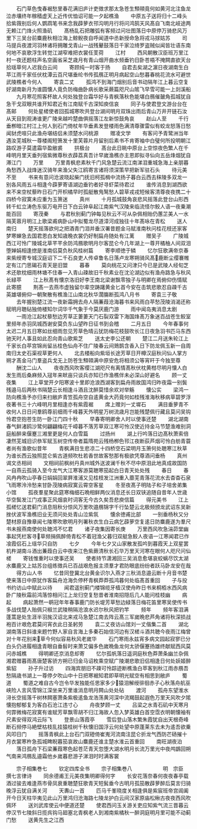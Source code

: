<!-- { "loadSidebar": true } -->
　　石门草色曳春裾愁里春花满旧庐计吏徴求那太急苍生顦顇竟何如黄河北注鱼龙泣赤壤终年稼穑虚天上近传优恤诏可能一夕起樵渔
　　中原五子送将归十二峰头拾紫薇别后何人鹦鹉笔书来念我薜萝衣邗沟明月行将问鸿鹄天风髙自飞南北岐途两无赖江门烽火照渔矶
　　髙杨乱石把雕弧有客频过问壮图落日中原停万骑悲风万里下三吴台前麋鹿秋相泣海上鲸鲵夜自呼闻道中丞新授命急将戎马捄姑苏
　　司马提兵夜渡河羽林诸将拥雕戈青山一战残鼙鼓落日千家泣绮罗盗贼似闻皆壮语东南何地不哀歌浮生转觉江湖窄难把衣裳任芰荷
　　江村
　　西风朝散汉臣班万里江村一夜还题柱声名空画省采芝歳月有青山烟开曲水频垂钓日卧苍梧不掩闗直欲天台拾瑶草何人迟我白云间
　　寄顾纯一时客于扬
　　自君去矣湖之濵日夜湖南生白苹江雨千家任伏枕潭云百尺堪垂纶书传孤鴈正明月病起空山愁暮春桃花流水可避世武陵樵者今何人
　　寄袁二丈
　　孤鸿不到海门烟别后音书动隔年江上暮云空复好湖南新月为谁圆懐人竟负防梅曲卧病长歌采蕨篇咫尺山隂飞早雪可能一上剡溪船
　　九月寒花照客杯故人何处独登台霜华好与青枫落秋色能堪白鴈催皷角孤城犹自急干戈双眼共谁开知君近有江南赋千古深知庾信哀
　　同子与使君登文游台台在髙邮
　　何处星槎使者回孤城寒吹共登台湖间明月双珠出雨后青山万井开链石汝从天目到观涛谁更广陵来越吟楚曲俱摇落江左新惊鼓角哀
　　赵山人至
　　千行垂栁暗江村江上何人到石门倚杖年华垂素发登楼雨色满清尊骤雷似有蛟龙怒落日愁闻豺虎喧只此渔舟堪结侣未须楚水问桃源
　　赠凌文学
　　有客问予青鹭洲当年遇汝芜城秋一尊楼阁短箫发十里芙蓉片月留别后素书不肯寄袖中白璧何所投明朝江路叹游子莫遣霜华盈敝裘
　　拱极台
　　髙台此日眺中原台上空惊夜色繁人在千峰明月里天垂列宿紫微尊秋衣薜荔真吾计早嵗渔樵亦主恩即拟寻仙向五岳烽烟犹自滞江门
　　万里
　　万里青枫悲素秋千门风急楚云流江南涕泪重城急海上亲朋暮角愁西入战烽迷汉骑年来渔父失江鸥寄言诸将须深策早把新军驻石头
　　待元美不至
　　书来有意问沧波晓起柴门抚旧柯孤楫中流扬子暮白云西去秣陵多双龙一别各风雨五斗相逢今薜萝寄语湖边垂钓者好寻虾菜待君过
　　谁传消息到湖西欲来不来空杖藜昨日石门开枳橘早时孤艇散鳬鹥愁人碧草戎戎短候客清尊夜夜携二十四桥今寂寞未应重为玉箫迷
　　真州
　　十月孤城鼓角哀悲风摇落此登台山形西转千虹立涛色东驱万电开日下白云钟阜起江南紫气汉陵来临流怪尔鲛人语一夜乗潮能百回
　　寄茂秦
　　与君秋别蓟门钟每见秋云不可从杂佩相贻仍蕙芷美人一水隔芙蓉月明江上歌梁甫病卧山中拟蜀龙尽道漳河成独往十年髙咏在青松
　　送人南归
　　楚天摇落欲何之把酒青门泪并垂汉署昔题金马赋淮南秋问桂花枝还家客梦寒蝉急去国君恩白发知歳晚衣裳仍好制扁舟随处有江蓠
　　赠吴子
　　广陵城西江可怜广陵城北草芊芊余防鸿鴈歌明月尔客昆仑今几年湖上一尊开橘柚人间双泪堕婵娟相逢揔是淮南侣莫负秋风桂树篇
　　寄李顺徳于鳞
　　忆尔狂歌满帝京春来紫绶寄专城汉庭诏下二千石良吏人传卓鲁名日落卢龙寒朔骑风髙鹿断尘缨褰帷定有江门思碣石青天是旧盟
　　暮春
　　莫向桃花又问津只今已是武陵人经旬芝术还欹枕细雨林塘不住春一入青山疎故旧千秋素业在沈沦湖边似有渔舟路急与秋风长緑苹
　　江上秋髙有懐京洛旧好李王南北梁谢飘零独子与明卿在焉俯仰伤情赋此寄臆
　　荆髙一去燕市虚独留尔辈空踌躇黄金匕首今安在击筑悲歌忍自疎千古英雄堪俯仰一朝聚散有樵渔江山南北秋华濶膓断孤鸿八月书
　　寄袁三子敬
　　去年握别楚江流一夜新霜拥去舟人隔蒹葭沧海暮书来风雨白苹愁茂陵消渴还称赋明月聴砧独倚楼知尔词华千气象于今莫厌鹿门游
　　雨中闻岛夷消息太剧
　　一雨沧江起杖藜愁边芳草正萋萋天门石裂双雷下海国烽髙万象迷百战苍生鲛室里频年赤羽凤城西谢安莫负东山望昨日征书到会稽
　　二月五日
　　今年春事何太迟二月五日寒如丝细雨忽见芳草色晴云犹防梅花枝鼓吹长江日夜急羽书匹马东西驰天时人事且如此忍向青山歌紫芝
　　送太史李公还朝
　　楚江二月送朱轮江上千家长白苹宫锦尚留丛桂色仙舟不住广陵春云间鳷鹊含香入日下防龙佩玉新一自周南归太史石渠视草更何人
　　北去楼船向紫垣长途芳草日开樽汉庭秋问仙人掌方朔才髙金马门羣盗兵戈无上防苍生顦顇满中原安危将相须公等宵旰于今独至尊
　　酬沈二山人
　　夜夜西风吹客缨江湖咫尺有离情髙秋伏枕黄柑尽明月懐人白发生雨后桑麻频入冦年来畎亩只谈兵亦知已作渔樵伴未必深山好避名
　　顾一丈夜集
　　江上草堂开夕阳寒波十里即沧浪西湖客到扁舟雨故国鸿归昨夜霜一别鬓残邉马后两秋书隔楚云长相逢斗酒且沈醉莫惜余欢对举觞
　　懐公实
　　梁鸿一防向樵渔予亦归来扫敝庐青笠孤舟空自逺黄金大药竟何如桂残淮海秋移病草碧罗浮夜著书三十六峰明月里相逢亦有紫霞裾
　　席上赠刘一丈墀石
　　满目垂萝青不收何人日日问羣鸥尊前细雨千峰暮天外明星万树流歳月岂能残楚佩行藏且莫问吴钩怜君空抱苍生防一卧江门四十秋
　　早春寄明卿舍人时以使事还楚
　　湖北湖南春气鲜渚鸥沙鹭何翩翩梅花千嶂暮不落芳草双江寒可怜汉使近持金马节楚渔难别洞庭船醉来偃蹇三湘里更是何人白雪篇
　　过扬州
　　湖上行吟落日边髙秋萧索倍凄然芜城旧识叅军赋玉树空传帝者篇隋苑云残杨栁色邗江夜断荻芦烟可怜白舫青蓑者尚有渔歌似昔年
　　青枫满目生悲凉二十四桥空石梁明月玉箫何处聴寒江秋草为谁长西云独照昆仑紫古道频吹杜若香世故客愁那有极欲凭尊酒问垂杨
　　真州谒文丞相祠
　　文相祠前枫树丹真州城外送波澜千秋不尽中原泪此地真成故国防一自燕云孤骑入至今龙气大江寒客游莫聴寒笳起白日青天处处残
　　春日
　　春风冉冉吹山亭春日娟娟回翠屛淮浦又见桂枝发江洲重入蘼芜青落花流水去杳杳石泉飞雨寒泠泠愁来甘卧茂陵病寂寞云霄空客星
　　冬至夜髙子明陆子和子培舍弟集小馆
　　孤夜羣星聚此筵寒梅细石晩相鲜两仪消息还长日双铗追随自昔年人世歳华空鬓发江门戎事正风烟哀时词客无今古久矣吾悲庾信篇
　　得元美书
　　江上孤槎忆送君蓟门消息阻秋分惊风万里吹邉鴈锦字千行坠楚云北极频颁龙武诏东吴新挫伏波军渔樵旧业无须问处处青山泣紫氛
　　懐余徳甫比部
　　一别垂杨秋又分楚材原自豫章闻七陵寒吹歌明月列署秋衣生白云病乞薜萝空复逺日防麋鹿遂为羣尺书未报燕南使何处聴鸿不忆君
　　诸子夜集因寄长庚
　　万里西风吹急湍茆堂幽事起凭栏客寻草频捐佩醉倚青松不着冠渔父暮归双艇急鲛人夜语一江寒闻君已作飡霞侣石上瑶华只自防
　　七夕
　　今年七夕又山家散发孤吟到暮霞天上双星罢机杵湖南斗酒出蒹葭白云中夜来江色紫蕨清秋长石华万里天河寒在眼何人咫尺问仙槎
　　寄钱惟重时以使事还吴
　　使者持节潇湘回三吴消息愈堪哀蛟螭尽饮太湖水麋鹿又上姑苏台组练徴兵已百战艰危报主须羣才君防眼底纷纷者跃马卧龙安在哉
　　得方山人书
　　忆昔同登冀北台黄金识尔入燕才三秋消息邉云断十月音书楚使来落日中原犹作客扁舟沧海负停杯青枫莽莽孤鸿暮何处临髙首重回
　　子与投书约访山中赋此以待
　　闻君遥别蓟门楼锦缆牙樯汉使舟昨日书来桐栢水西风病卧广陵秋霜前鸿落惊相问江上龙归空复愁昔者淮南招隠后几人能问桂枝幽
　　病起
　　病起萧然一鹖冠年年春事鹿门防长堤芳草愁边緑落日梅花笛里寒吴使传书多战伐楚人贻佩只椒兰武陵稍隔沧浪水迟尔秋风把钓竿
　　频年
　　频年客泪满蓬蒿是处生涯半羽旄汉诏北来戎马急楚江南去阵云髙三军嵗晩悲芦角诸将秋深损战袍百计艰危君莫问宵衣此日圣躬劳
　　袁二丈夜访山馆刘一丈偕集二首
　　湖北湖南落日斜谁来题竹野人家自言海上多秦石始信河边有汉槎斗酒共聴今夜雨江梅曾对十年花别来草今何似容易秋风老嵗华
　　石门寒雨永兹宵多病文园起寂寥已分白头仍进履相逢青眼自垂髫时来萧艾偏多色嵗晩鱼龙何太骄偃蹇扬雄终献赋西风莫问赤城樵
　　得明卿还京消息却寄
　　忆尔孤帆落日遥洞庭秋色莽萧条幽兰杂佩湘君赠暮雨髙唐楚客骄方朔已归金马诏枚乘空赋广陵潮悲歌旧侣相逢日何处妖姬醉紫貂
　　孙子升过访
　　四海宾朋旧不疎可怜踪迹断樵渔白苹客到秋江雨赤鴈吾愁隔歳书湖上一尊停夕吹山中十日把寒裾知君即草明光赋空有相思到敝庐
　　蜀道
　　蜀道之难自古今岂令华发独能任思家多少猿泪解绶徘徊赤子心秋落舟航巫峡险人言风雪锦江深坐来万里谁消息明月闗山处处砧
　　渡河
　　孤舟东望淮水浔长空摇落千树林闗塞萧条紫极逺鱼龙浩荡黄河深中流羯鼓起遐色万里天风吹夕隂懐抱郁郁复为客白石沧江违寸心
　　舟夜梦顾一丈
　　吕梁之水青石矶中天寒月何霏微梅花寂寞有谁赋芳草飘零胡不归江海故人忽入梦英雄白首空霑衣明朝懐袖有尺素安得双鸿云际飞
　　登景山落霞亭
　　雪后登山落木繁朱霞犹自出天根奇峰断石频停马絶壁枯枝乱挂猿桂树千秋懐旧国浮云何处望中原蓬莱东去未为逺吾欲乗风叩日门
　　摇落青枫此上台石门双磴倚崔嵬河流南注昆仑折龙气西防芒砀摧十月衣裳寒杵急孤城睥睨暮笳哀故山麋鹿还谁主楚水淮云首重回
　　南旺湖夜泊
　　落日孤舟下石梁蒹葭寒色起苍茫青天忽堕大湖水明月长流万里光中夜鸬鷀回朔气南来鸿鴈乱邉霜他乡嵗暮悲游子涕泪时时满客裳


　　宗子相集巻七
　　钦定四库全书
　　宗子相集巻八　　　　　　明　宗臣　撰七言律诗
　　同余德甫王元美夜集明卿得何字
　　长安花落奈春何夜夜春亭载酒过骏去难逢燕市骨凤衰重聴楚狂歌青天短鬂垂今古明月孤笳散薜萝醉后莫言归骑晚浮云犹自满关河
　　天夀山一首
　　匹马千峯晓度关相逢俱是紫宸班帝宫阊阖开今日天柱华夷见此山万里鸿归沧海路七陵龙护白云间汉家原庙松楸古夜夜西风吹佩环
　　送刘武库使云中便道还楚
　　使君西问玉关游关吏应知紫气流三晋暮云停汉节七陵斜日揽呉钩马廻塞北青枫老人到湘南紫橘秋一醉洞庭明月里可能不动蓟门愁
　　送黄先生之江西
